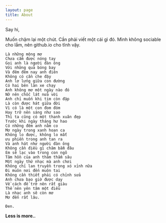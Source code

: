 ```yaml
---
layout: page
title: About
---
```


Say hi,

Muốn chậm lại một chút.
Cần phải viết một cái gì đó. 
Mình không sociable cho lắm, nên github.io cho tĩnh vậy.

    Là những mộng mơ
    Chưa cầm được nóng tay
    Gọi anh là người đàn ông
    Với những quả bóng bay
    Và đêm đêm nay anh điên
    Không có cần che đậy
    Anh lơ lửng giữa con đường
    Có hai bên làn xe chạy
    Anh không mơ một ngày nào đó
    Nỡ nên chốc lát nửa vời
    Anh chỉ muốn khi tim còn đập
    Là còn được hát giữa đời
    Vì có là một con đom đóm
    Hay trở nên sáng như sao
    Thì ta cũng có một thanh xuân đẹp
    Trước khi ngày tháng hư hao
    Có những đêm anh nằm co
    Mơ ngày trong xanh hoan ca
    Không lo được, không lo mất
    ưu phiền trong anh tan ra
    Và anh hát như người đàn ông
    Không cần điều gì chăm bẵm đâu
    Em sẽ lạc vào trong con ngõ
    Tâm hồn của anh thăm thẳm sâu
    Một ngày thứ nhạc mà anh chơi
    Không chỉ lan truyền trong xó xỉnh nữa
    Đi muôn nơi đến muôn tai
    Không cần thiết phải có chỉnh sửa
    Anh chưa bao giờ được dạy
    Về cách để trở nên rất giàu
    Thế nên yên tâm một điều
    Là nhạc anh sẽ còn mơ
    Mơ đến rất lâu.
    
```Đen.```

**Less is more..**